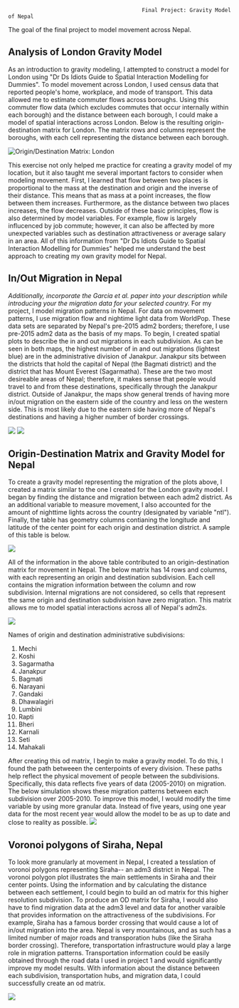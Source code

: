                                               Final Project: Gravity Model of Nepal
The goal of the final project to model movement across Nepal. 

## Analysis of London Gravity Model 
As an introduction to gravity modeling, I attempted to construct a model for London using "Dr Ds Idiots Guide to Spatial Interaction Modelling for Dummies". To model movement across London, I used census data that reported people's home, workplace, and mode of transport. This data allowed me to estimate commuter flows across boroughs. Using this commuter flow data (which excludes commutes that occur internally within each borough) and the distance between each borough, I could make a model of spatial interactions across London. Below is the resulting origin-destination matrix for London. The matrix rows and columns represent the boroughs, with each cell representing the distance between each borough. 

![Origin/Destination Matrix: London](project_3/odm_london.png)

This exercise not only helped me practice for creating a gravity model of my location, but it also taught me several important factors to consider when modeling movement. First, I learned that flow between two places is proportional to the mass at the destination and origin and the inverse of their distance. This means that as mass at a point increases, the flow between them increases. Furthermore, as the distance between two places increases, the flow decreases. Outside of these basic principles, flow is also determined by model variables. For example, flow is largely influcenced by job commute; however, it can also be affected by more unexpected variables such as destination attractiveness or average salary in an area. All of this information from "Dr Ds Idiots Guide to Spatial Interaction Modelling for Dummies" helped me understand the best approach to creating my own gravity model for Nepal. 

## In/Out Migration in Nepal
*Additionally, incorporate the Garcia et al. paper into your description while introducing your the migration data for your selected country.*
For my project, I model migration patterns in Nepal. For data on movement patterns, I use migration flow and nightime light data from WorldPop. These data sets are separated by Nepal's pre-2015 adm2 borders; therefore, I use pre-2015 adm2 data as the basis of my maps. To begin, I created spatial plots to describe the in and out migrations in each subdivision. As can be seen in both maps, the highest number of in and out migrations (lightest blue) are in the administrative division of Janakpur. Janakpur sits between the districts that hold the capital of Nepal (the Bagmati district) and the district that has Mount Everest (Sagarmatha). These are the two most desireable areas of Nepal; therefore, it makes sense that people would travel to and from these destinations, specifically through the Janakpur district. Outside of Janakpur, the maps show general trends of having more in/out migration on the eastern side of the country and less on the western side. This is most likely due to the eastern side having more of Nepal's destinations and having a higher number of border crossings. 

![](project_3/inmigration.png)
![](project_3/outmigration.png)

## Origin-Destination Matrix and Gravity Model for Nepal
To create a gravity model representing the migration of the plots above, I created a matrix similar to the one I created for the London gravity model. I began by finding the distance and migration between each adm2 district. As an additional variable to measure movement, I also accounted for the amount of nighttime lights across the country (designated by variable "ntl"). Finally, the table has geometry columns contianing the longitude and latitude of the center point for each origin and destination district. A sample of this table is below. 

![](project_3/OD_npl.png)

All of the information in the above table contributed to an origin-destination matrix for movement in Nepal. The below matrix has 14 rows and columns, with each representing an origin and destination subdivision. Each cell contains the migration information between the column and row subdivision. Internal migrations are not considered, so cells that represent the same origin and destination subdivision have zero migration. This matrix allows me to model spatial interactions across all of Nepal's adm2s.

![](project_3/odm_npl.png)

Names of origin and destination administrative subdivisions:
1. Mechi  
2. Koshi  
3. Sagarmatha	  
4. Janakpur  
5. Bagmati  
6. Narayani  
7. Gandaki  
8. Dhawalagiri  
9. Lumbini	  
10. Rapti  
11. Bheri  
12. Karnali  
13. Seti  
14. Mahakali  

After creating this od matrix, I begin to make a gravity model. To do this, I found the path betweeen the centerpoints of every division. These paths help reflect the physical movement of people between the subdivisions. Specifically, this data reflects five years of data (2005-2010) on migration. The below simulation shows these migration patterns between each subdivision over 2005-2010. To improve this model, I would modify the time variable by using more granular data. Instead of five years, using one year data for the most recent year would allow the model to be as up to date and close to reality as possible. 
![](project_3/output.gif)

## Voronoi polygons of Siraha, Nepal
To look more granularly at movement in Nepal, I created a tesslation of voronoi polygons representing Siraha-- an adm3 district in Nepal. The voronoi polygon plot illustrates the main settlements in Siraha and their center points. Using the information and by calculating the distance between each settlement, I could begin to build an od matrix for this higher resolution subdivision. To produce an OD matrix for Siraha, I would also have to find migration data at the adm3 level and data for another varaible that provides information on the attractiveness of the subdivisions. For example, Siraha has a famous border crossing that would cause a lot of in/out migration into the area. Nepal is very mountainous, and as such has a limited number of major roads and transporation hubs (like the Siraha border crossing). Therefore, transportation infrastructure would play a large role in migration patterns. Transportation information could be easily obtained through the road data I used in project 1 and would significantly improve my model results. With information about the distance between each subdivision, transportation hubs, and migration data, I could successfully create an od matrix. 

![](project_3/sir_vornoi.png)

